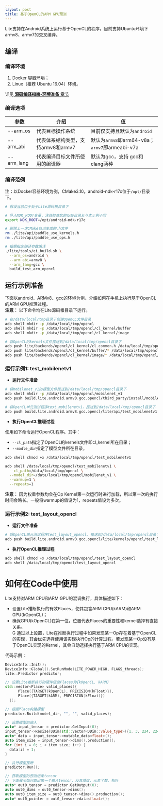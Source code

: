 ```yaml
---
layout: post
title: 基于OpenCL的ARM GPU预测
---
```


Lite支持在Android系统上运行基于OpenCL的程序，目前支持Ubuntu环境下armv8、armv7的交叉编译。

## 编译

### 编译环境

1. Docker 容器环境；
2. Linux（推荐 Ubuntu 16.04）环境。

详见[ **源码编译指南-环境准备** 章节](./source_compile.md)

### 编译选项

|参数|介绍|值|
|--------|--------|--------|
|--arm_os|代表目标操作系统|目前仅支持且默认为`android`|
|--arm_abi|代表体系结构类型，支持armv8和armv7|默认为`armv8`即arm64-v8a；`armv7`即armeabi-v7a|
|--arm_lang|代表编译目标文件所使用的编译器|默认为gcc，支持 gcc和clang两种|

### 编译范例

注：以Docker容器环境为例，CMake3.10，android-ndk-r17c位于`/opt/`目录下。

```bash
# 假设当前位于处于Lite源码根目录下

# 导入NDK_ROOT变量，注意检查您的安装目录若与本示例不同
export NDK_ROOT=/opt/android-ndk-r17c

# 删除上一次CMake自动生成的.h文件
rm ./lite/api/paddle_use_kernels.h
rm ./lite/api/paddle_use_ops.h

# 根据指定编译参数编译
./lite/tools/ci_build.sh \
  --arm_os=android \
  --arm_abi=armv8 \
  --arm_lang=gcc \
  build_test_arm_opencl
```

## 运行示例准备

下面以android、ARMv8、gcc的环境为例，介绍如何在手机上执行基于OpenCL的ARM GPU推理过程。  
**注意：** 以下命令均在Lite源码根目录下运行。

```bash
# 在/data/local/tmp目录下创建OpenCL文件目录
adb shell mkdir -p /data/local/tmp/opencl
adb shell mkdir -p /data/local/tmp/opencl/cl_kernel/buffer
adb shell mkdir -p /data/local/tmp/opencl/cl_kernel/image

# 将OpenCL的kernels文件推送到/data/local/tmp/opencl目录下
adb push lite/backends/opencl/cl_kernel/cl_common.h /data/local/tmp/opencl/cl_kernel/
adb push lite/backends/opencl/cl_kernel/buffer/* /data/local/tmp/opencl/cl_kernel/buffer/
adb push lite/backends/opencl/cl_kernel/image/* /data/local/tmp/opencl/cl_kernel/image/
```

### 运行示例1: test_mobilenetv1

- **运行文件准备**

```bash
# 将mobilenet_v1的模型文件推送到/data/local/tmp/opencl目录下
adb shell mkdir -p /data/local/tmp/opencl/mobilenet_v1
adb push build.lite.android.armv8.gcc.opencl/third_party/install/mobilenet_v1/* /data/local/tmp/opencl/mobilenet_v1/

# 将OpenCL单元测试程序test_mobilenetv1，推送到/data/local/tmp/opencl目录下
adb push build.lite.android.armv8.gcc.opencl/lite/api/test_mobilenetv1 /data/local/tmp/opencl
```

- **执行OpenCL推理过程**

使用如下命令运行OpenCL程序。其中：

- `--cl_path`指定了OpenCL的kernels文件即cl\_kernel所在目录；
- `--modle_dir`指定了模型文件所在目录。

```bash
adb shell chmod +x /data/local/tmp/opencl/test_mobilenetv1

adb shell /data/local/tmp/opencl/test_mobilenetv1 \
  --cl_path=/data/local/tmp/opencl \
  --model_dir=/data/local/tmp/opencl/mobilenet_v1 \
  --warmup=1 \
  --repeats=1
```

**注意：** 因为权重参数均会在Op Kernel第一次运行时进行加载，所以第一次的执行时间会略长。一般将warmup的值设为1，repeats值设为多次。

### 运行示例2: test_layout_opencl

- **运行文件准备**

```bash
# 将OpenCL单元测试程序test_layout_opencl，推送到/data/local/tmp/opencl目录下
adb push build.lite.android.armv8.gcc.opencl/lite/kernels/opencl/test_layout_opencl /data/local/tmp/opencl/
```

- **执行OpenCL推理过程**

```bash
adb shell chmod +x /data/local/tmp/opencl/test_layout_opencl
adb shell /data/local/tmp/opencl/test_layout_opencl
```


# 如何在Code中使用

Lite支持对ARM CPU和ARM GPU的混调执行，具体描述如下：

- 设置Lite推断执行的有效Places，使其包含ARM CPU(kARM)和ARM GPU(kOpenCL)；
- 确保GPU(kOpenCL)在第一位，位置代表Places的重要性和kernel选择有直接关系。  
G
通过以上设置，Lite在推断执行过程中如果发现某一Op存在着基于OpenCL的实现，其会优先选择使用该实现执行Op的计算过程。若发现某一Op没有基于OpenCL实现的Kernel，其会自动选择执行基于ARM CPU的实现。

代码示例：
```cpp
DeviceInfo::Init();
DeviceInfo::Global().SetRunMode(LITE_POWER_HIGH, FLAGS_threads);
lite::Predictor predictor;

// 设置Lite推断执行的硬件信息Places为{kOpenCL, kARM}
std::vector<Place> valid_places({
      Place({TARGET(kOpenCL), PRECISION(kFloat)}),
      Place({TARGET(kARM), PRECISION(kFloat)})
  });

// 根据Place构建模型
predictor.Build(model_dir, "", "", valid_places);

// 设置模型的输入
auto* input_tensor = predictor.GetInput(0);
input_tensor->Resize(DDim(std::vector<DDim::value_type>({1, 3, 224, 224})));
auto* data = input_tensor->mutable_data<float>();
auto item_size = input_tensor->dims().production();
for (int i = 0; i < item_size; i++) {
  data[i] = 1;
}

// 执行模型推断
predictor.Run();

// 获取模型的预测结果tensor
// 下面展示如何取出第一个输入tensor，及其维度，元素个数，指针
auto* out0_tensor = predictor.GetOutput(0);
auto out0_dims = out0_tensor->dims();
auto out0_item_size = out0_tensor->dims().production();
auto* out0_pointer = out0_tensor->data<float>();
```
